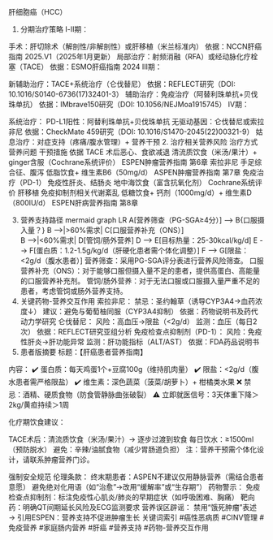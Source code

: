 肝细胞癌（HCC）
1. 分期治疗策略
Ⅰ-Ⅱ期：

手术：肝切除术（解剖性/非解剖性）或肝移植（米兰标准内）
依据：NCCN肝癌指南 2025.V1（2025年1月更新）
局部治疗：射频消融（RFA）或经动脉化疗栓塞（TACE）
依据：ESMO肝癌指南 2024
Ⅲ期：

新辅助治疗：TACE+系统治疗（仑伐替尼）
依据：REFLECT研究（DOI: 10.1016/S0140-6736(17)32401-3）
辅助治疗：免疫治疗（阿替利珠单抗+贝伐珠单抗）
依据：IMbrave150研究（DOI: 10.1056/NEJMoa1915745）
Ⅳ期：

系统治疗：
PD-L1阳性：阿替利珠单抗+贝伐珠单抗
无驱动基因：仑伐替尼或索拉非尼
依据：CheckMate 459研究（DOI: 10.1016/S1470-2045(22)00321-9）
姑息治疗：对症支持（疼痛/腹水管理）+ 营养干预
2. 治疗相关营养风险
治疗方式	营养问题	干预措施	依据
TACE	术后恶心、食欲减退	清流质饮食（米汤/果汁）+ ginger含服（Cochrane系统评价）	ESPEN肿瘤营养指南 第6章
索拉非尼	手足综合征、腹泻	低脂饮食+ 维生素B6（50mg/d）	ASPEN肿瘤营养指南 第7章
免疫治疗（PD-1）	免疫性肝炎、结肠炎	地中海饮食（富含抗氧化剂）	Cochrane系统评价
肝移植	免疫抑制剂相关代谢紊乱	低糖饮食+ 钙剂（1000mg/d）+ 维生素D（800IU/d）	ESPEN肝病营养指南 第8章

3. 营养支持路径
mermaid
graph LR
A[营养筛查（PG-SGA≥4分）] --> B{口服摄入量？}
B -->|>60%需求| C[口服营养补充（ONS）]  
B -->|<60%需求| D[管饲/肠外营养]
D --> E[目标热量：25-30kcal/kg/d]
E --> F[蛋白质：1.2-1.5g/kg/d（肝硬化患者需个体化调整）]
F --> G[限盐：<2g/d（腹水患者）]
营养筛查：采用PG-SGA评分表进行营养风险筛查。
口服营养补充（ONS）：对于能够口服但摄入量不足的患者，提供高蛋白、高能量的口服营养补充剂。
管饲/肠外营养：对于无法口服或口服摄入量严重不足的患者，考虑管饲或肠外营养支持。
4. 关键药物-营养交互作用
索拉非尼：
禁忌：圣约翰草（诱导CYP3A4→血药浓度↓）
建议：避免与葡萄柚同服（CYP3A4抑制）
依据：药物说明书及药代动力学研究
仑伐替尼：
风险：高血压→限盐（<2g/d）
监测：血压（每日2次）
依据：REFLECT研究亚组分析
免疫检查点抑制剂（PD-1）：
风险：免疫性肝炎→肝功能异常
监测：肝功能指标（ALT/AST）
依据：FDA药品说明书
5. 患者版摘要
标题：【肝癌患者营养指南】

内容：
✔️ 蛋白质：每天鸡蛋1个+豆腐100g（维持肌肉量）
✔️ 限盐：<2g/d（腹水患者需严格限盐）
✔️ 维生素：深色蔬菜（菠菜/胡萝卜）+ 柑橘类水果
❌ 禁忌：酒精、硬质食物（防食管静脉曲张破裂）
⚠️ 立即就医信号：3天体重下降＞2kg/黄疸持续＞1周

化疗期饮食建议：

TACE术后：清流质饮食（米汤/果汁）→ 逐步过渡到软食
每日饮水：≥1500ml（预防脱水）
避免：辛辣/油腻食物（减少胃肠道负担）
注：营养干预需个体化设计，请联系肿瘤营养门诊。

强制安全规范
伦理条款：
终末期患者：ASPEN不建议仅用静脉营养（需结合患者意愿）
避免绝对化用语（如“治愈”→改用“缓解率”或“生存期”）
药物警示：
免疫检查点抑制剂：标注免疫性心肌炎/肺炎的早期症状（如呼吸困难、胸痛）
靶向药：明确QT间期延长风险及ECG监测要求
营养误区辟谣：
禁用“饿死肿瘤”表述 → 引用ESPEN：营养支持不促进肿瘤生长
关键词索引
#癌性恶病质 #CINV管理 #免疫营养 #家庭肠内营养 #肝癌 #营养支持 #药物-营养交互作用